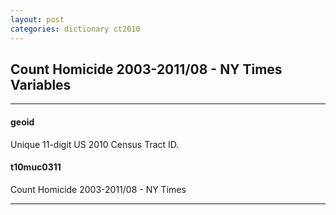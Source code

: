 ```yaml
---
layout: post
categories: dictionary ct2010
---
```


## Count Homicide 2003-2011/08 - NY Times Variables

---

#### **geoid**
Unique 11-digit US 2010 Census Tract ID.


#### **t10muc0311**
Count Homicide 2003-2011/08 - NY Times

---

